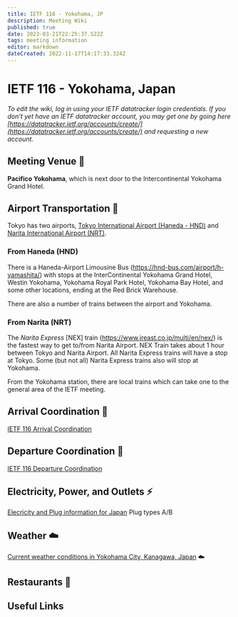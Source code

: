 ```yaml
---
title: IETF 116 - Yokohama, JP
description: Meeting Wiki
published: true
date: 2023-03-21T22:25:37.522Z
tags: meeting information
editor: markdown
dateCreated: 2022-11-17T14:17:33.324Z
---
```


# IETF 116 - Yokohama, Japan

*To edit the wiki, log in using your IETF datatracker login credentials. If you don't yet have an IETF datatracker account, you may get one by going here [https://datatracker.ietf.org/accounts/create/](https://datatracker.ietf.org/accounts/create/) and requesting a new account.*

## Meeting Venue :hotel:
**Pacifico Yokohama**, which is next door to the Intercontinental Yokohama Grand Hotel.

## Airport Transportation :taxi:

Tokyo has two airports, [Tokyo International Airport (Haneda - HND)](https://tokyo-haneda.com/en/) and [Narita International Airport (NRT)](https://www.narita-airport.jp/en/). 

### From Haneda (HND)

There is a Haneda-Airport Limousine Bus (https://hnd-bus.com/airport/h-yamashita/) with stops at the InterContinental Yokohama Grand Hotel, Westin Yokohama, Yokohama Royal Park Hotel, Yokohama Bay Hotel, and some other locations, ending at the Red Brick Warehouse. 

There are also a number of trains between the airport and Yokohama.

### From Narita (NRT)

The *Narita Express* [NEX] train (https://www.jreast.co.jp/multi/en/nex/) is the fastest way to get to/from Narita Airport.  NEX Train takes about 1 hour between Tokyo and Narita Airport.  All Narita Express trains will have a stop at Tokyo.  Some (but not all) Narita Express trains also will stop at Yokohama.

From the Yokohama station, there are local trains which can take one to the general area of the IETF meeting.

## Arrival Coordination :flight_arrival:

[IETF 116 Arrival Coordination](/meeting/116/arrivals)

## Departure Coordination :flight_departure:

[IETF 116 Departure Coordination](/meeting/116/departures)

## Electricity, Power, and Outlets :zap:

[Elecricity and Plug information for Japan](https://www.worldstandards.eu/electricity/plugs-and-sockets/ab/) Plug types A/B

## Weather :cloud:

[Current weather conditions in Yokohama City, Kanagawa, Japan](https://www.accuweather.com/en/jp/yokohama-shi/224374/weather-forecast/224374) :cloud:

## Restaurants :sushi:

## Useful Links
